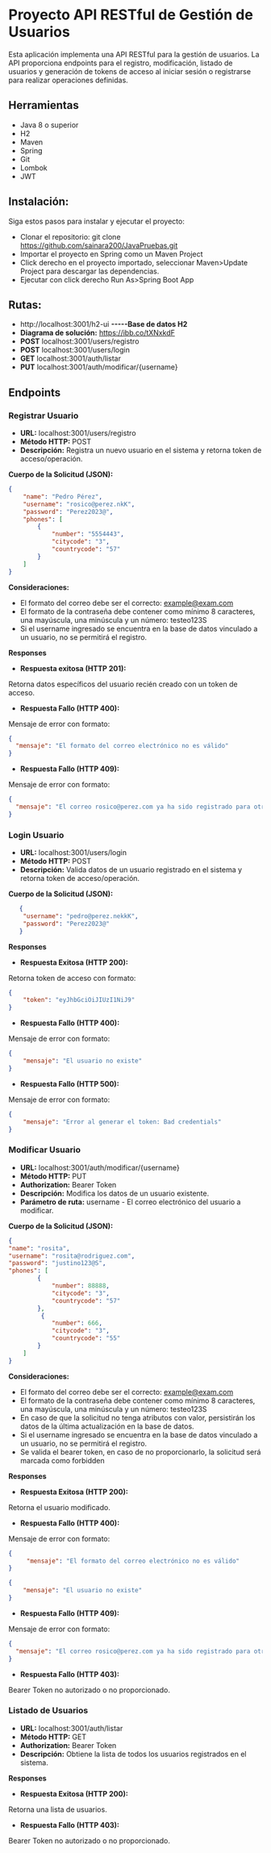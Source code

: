 # Proyecto API RESTful de Gestión de Usuarios
Esta aplicación implementa una API RESTful para la gestión de usuarios. La API proporciona endpoints para el registro, modificación, listado de usuarios y generación de tokens de acceso al iniciar sesión o registrarse para realizar operaciones definidas.

## Herramientas
- Java 8 o superior
- H2
- Maven
- Spring
- Git
- Lombok
- JWT

## Instalación: 

Siga estos pasos para instalar y ejecutar el proyecto:
- Clonar el repositorio: git clone https://github.com/sainara200/JavaPruebas.git
- Importar el proyecto en Spring como un Maven Project
- Click derecho en el proyecto importado, seleccionar Maven>Update Project para descargar las  dependencias.
- Ejecutar con click derecho Run As>Spring Boot App

## Rutas:
- http://localhost:3001/h2-ui **-----Base de datos H2**
- **Diagrama de solución:** https://ibb.co/tXNxkdF
- **POST** localhost:3001/users/registro
- **POST** localhost:3001/users/login
- **GET** localhost:3001/auth/listar
- **PUT** localhost:3001/auth/modificar/{username}



## Endpoints

### Registrar Usuario
- **URL:** localhost:3001/users/registro
- **Método HTTP:** POST
- **Descripción:** Registra un nuevo usuario en el sistema y retorna token de acceso/operación.

**Cuerpo de la Solicitud (JSON):**
```json
{
    "name": "Pedro Pérez",
    "username": "rosico@perez.nkK",
    "password": "Perez2023@",
    "phones": [
        {
            "number": "5554443",
            "citycode": "3",
            "countrycode": "57"
        }
    ]
}
```
**Consideraciones:**
- El formato del correo debe ser el correcto: example@exam.com
- El formato de la contraseña debe contener como mínimo 8 caracteres, una mayúscula, una minúscula y un número: testeo123S
- Si el username ingresado se encuentra en la base de datos vinculado a un usuario, no se permitirá el registro.

**Responses**
- **Respuesta exitosa (HTTP 201):**
  
Retorna datos específicos del usuario recién creado con un token de acceso.

- **Respuesta Fallo (HTTP 400):**

Mensaje de error con formato:
```json
{
  "mensaje": "El formato del correo electrónico no es válido"
}
```

- **Respuesta Fallo (HTTP 409):**

Mensaje de error con formato:
```json
{
  "mensaje": "El correo rosico@perez.com ya ha sido registrado para otro usuario"
}
```


### Login Usuario

- **URL:** localhost:3001/users/login
- **Método HTTP:** POST
- **Descripción:** Valida datos de un usuario registrado en el sistema y retorna token de acceso/operación.

**Cuerpo de la Solicitud (JSON):**
```json
   {
    "username": "pedro@perez.nekkK",
    "password": "Perez2023@"
   }
```
**Responses**
- **Respuesta Exitosa (HTTP 200):**

Retorna token de acceso con formato:
```json
{
    "token": "eyJhbGciOiJIUzI1NiJ9"
}
```

- **Respuesta Fallo (HTTP 400):**

Mensaje de error con formato:
```json
{
    "mensaje": "El usuario no existe"
}
```
- **Respuesta Fallo (HTTP 500):** 

Mensaje de error con formato:
```json 
{
    "mensaje": "Error al generar el token: Bad credentials"
}
```


### Modificar Usuario
- **URL:** localhost:3001/auth/modificar/{username}
- **Método HTTP:** PUT
- **Authorization:** Bearer Token
- **Descripción:** Modifica los datos de un usuario existente.
- **Parámetro de ruta:** username - El correo electrónico del usuario a modificar.

**Cuerpo de la Solicitud (JSON):**
```json
{
"name": "rosita",
"username": "rosita@rodriguez.com",
"password": "justino123@S",
"phones": [
        {
            "number": 88888,
            "citycode": "3",
            "countrycode": "57"
        },
         {
            "number": 666,
            "citycode": "3",
            "countrycode": "55"
        }
    ]
}
```

**Consideraciones:**
- El formato del correo debe ser el correcto: example@exam.com
- El formato de la contraseña debe contener como mínimo 8 caracteres, una mayúscula, una minúscula y un número: testeo123S
- En caso de que la solicitud no tenga atributos con valor, persistirán los datos de la última actualización en la base de datos.
- Si el username ingresado se encuentra en la base de datos vinculado a un usuario, no se permitirá el registro.
- Se valida el bearer token, en caso de no proporcionarlo, la solicitud será marcada como forbidden

**Responses**
- **Respuesta Exitosa (HTTP 200):**

Retorna el usuario modificado.

- **Respuesta Fallo (HTTP 400):**

Mensaje de error con formato:
```json
{
     "mensaje": "El formato del correo electrónico no es válido"
}
```
```json
{
    "mensaje": "El usuario no existe"
}
```

- **Respuesta Fallo (HTTP 409):**

Mensaje de error con formato:
```json
{
  "mensaje": "El correo rosico@perez.com ya ha sido registrado para otro usuario"
}
```

- **Respuesta Fallo (HTTP 403):**

Bearer Token no autorizado o no proporcionado.



### Listado de Usuarios
- **URL:** localhost:3001/auth/listar
- **Método HTTP:** GET
- **Authorization:** Bearer Token
- **Descripción:** Obtiene la lista de todos los usuarios registrados en el sistema.

**Responses**
- **Respuesta Exitosa (HTTP 200):**

Retorna una lista de usuarios.


- **Respuesta Fallo (HTTP 403):**

Bearer Token no autorizado o no proporcionado.

